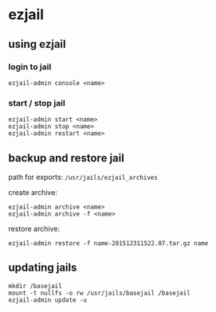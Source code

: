 # ezjail

## using ezjail
### login to jail

```
ezjail-admin console <name>
```

### start / stop jail

```
ezjail-admin start <name>
ezjail-admin stop <name>
ezjail-admin restart <name>
```

## backup and restore jail

path for exports: `/usr/jails/ezjail_archives`

create archive:

```
ezjail-admin archive <name>
ezjail-admin archive -f <name>
```

restore archive:

```
ezjail-admin restore -f name-201512311522.07.tar.gz name
```

## updating jails

```
mkdir /basejail
mount -t nullfs -o rw /usr/jails/basejail /basejail
ezjail-admin update -u
```
